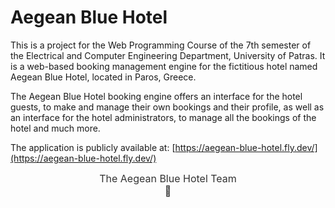 # Aegean Blue Hotel

This is a project for the Web Programming Course of the 7th semester of the Electrical and Computer Engineering Department, University of Patras. It is a web-based booking management engine for the fictitious hotel named Aegean Blue Hotel, located in Paros, Greece.

The Aegean Blue Hotel booking engine offers an interface for the hotel guests, to make and manage their own bookings and their profile, as well as an interface for the hotel administrators, to manage all the bookings of the hotel and much more.

The application is publicly available at: [https://aegean-blue-hotel.fly.dev/](https://aegean-blue-hotel.fly.dev/)

<div style="text-align: center;"><span style="font-size: 16px; color:#333333;">The Aegean Blue Hotel Team<br>&#128153;</span></div>
